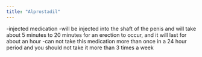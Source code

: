 ```yaml
---
title: "Alprostadil"
---
```

-injected medication
-will be injected into the shaft of the penis and will take about 5 minutes to 20 minutes for an erection to occur, and it will last for about an hour
-can not take this medication more than once in a 24 hour period and you should not take it more than 3 times a week

